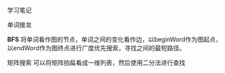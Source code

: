 学习笔记

单词接龙

**BFS**
将单词看作图的节点，单词之间的变化看作边，以beginWord作为图起点，以endWord作为图终点进行广度优先搜索，寻找之间的最短路径。

矩阵搜索
可以将矩阵拍扁看成一维列表，然后使用二分法进行查找

